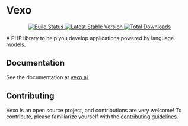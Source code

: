 # Vexo

<p align="center">
    <a href="https://github.com/VexoAI/vexo/actions">
        <img src="https://github.com/VexoAI/vexo/workflows/Tests/badge.svg" alt="Build Status">
    </a>
    <a href="https://packagist.org/packages/vexo/vexo">
        <img src="https://img.shields.io/packagist/v/vexo/vexo.svg" alt="Latest Stable Version">
    </a>
    <a href="https://packagist.org/packages/vexo/vexo">
        <img src="https://img.shields.io/packagist/dt/vexo/vexo.svg" alt="Total Downloads">
    </a>
</p>

A PHP library to help you develop applications powered by language models.

## Documentation

See the documentation at [vexo.ai](https://vexo.ai/).

## Contributing

Vexo is an open source project, and contributions are very welcome! To contribute, please
familiarize yourself with the [contributing guidelines](CONTRIBUTING.md).
